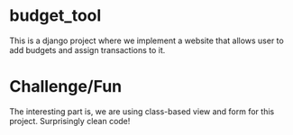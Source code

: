 # budget_tool

This is a django project where we implement a website that allows user to add budgets and assign transactions to it. 

# Challenge/Fun

The interesting part is, we are using class-based view and form for this project. Surprisingly clean code!